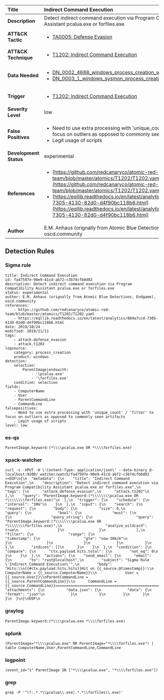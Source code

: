 | Title                    | Indirect Command Execution       |
|:-------------------------|:------------------|
| **Description**          | Detect indirect command execution via Program Compatibility Assistant pcalua.exe or forfiles.exe |
| **ATT&amp;CK Tactic**    |  <ul><li>[TA0005: Defense Evasion](https://attack.mitre.org/tactics/TA0005)</li></ul>  |
| **ATT&amp;CK Technique** | <ul><li>[T1202: Indirect Command Execution](https://attack.mitre.org/techniques/T1202)</li></ul>  |
| **Data Needed**          | <ul><li>[DN_0002_4688_windows_process_creation_with_commandline](../Data_Needed/DN_0002_4688_windows_process_creation_with_commandline.md)</li><li>[DN_0003_1_windows_sysmon_process_creation](../Data_Needed/DN_0003_1_windows_sysmon_process_creation.md)</li></ul>  |
| **Trigger**              | <ul><li>[T1202: Indirect Command Execution](../Triggers/T1202.md)</li></ul>  |
| **Severity Level**       | low |
| **False Positives**      | <ul><li>Need to use extra processing with 'unique_count' / 'filter' to focus on outliers as opposed to commonly seen artifacts</li><li>Legit usage of scripts</li></ul>  |
| **Development Status**   | experimental |
| **References**           | <ul><li>[https://github.com/redcanaryco/atomic-red-team/blob/master/atomics/T1202/T1202.yaml](https://github.com/redcanaryco/atomic-red-team/blob/master/atomics/T1202/T1202.yaml)</li><li>[https://eqllib.readthedocs.io/en/latest/analytics/884a7ccd-7305-4130-82d0-d4f90bc118b6.html](https://eqllib.readthedocs.io/en/latest/analytics/884a7ccd-7305-4130-82d0-d4f90bc118b6.html)</li></ul>  |
| **Author**               | E.M. Anhaus (orignally from Atomic Blue Detections, Endgame), oscd.community |


## Detection Rules

### Sigma rule

```
title: Indirect Command Execution
id: fa47597e-90e9-41cd-ab72-c3b74cfb0d02
description: Detect indirect command execution via Program Compatibility Assistant pcalua.exe or forfiles.exe
status: experimental
author: E.M. Anhaus (orignally from Atomic Blue Detections, Endgame), oscd.community
references:
    - https://github.com/redcanaryco/atomic-red-team/blob/master/atomics/T1202/T1202.yaml
    - https://eqllib.readthedocs.io/en/latest/analytics/884a7ccd-7305-4130-82d0-d4f90bc118b6.html
date: 2019/10/24
modified: 2019/11/11
tags:
    - attack.defense_evasion
    - attack.t1202
logsource:
    category: process_creation
    product: windows
detection:
    selection:
        ParentImage|endswith:
            - '\pcalua.exe'
            - '\forfiles.exe'
    condition: selection
fields:
    - ComputerName
    - User
    - ParentCommandLine
    - CommandLine
falsepositives:
    - Need to use extra processing with 'unique_count' / 'filter' to focus on outliers as opposed to commonly seen artifacts
    - Legit usage of scripts
level: low

```





### es-qs
    
```
ParentImage.keyword:(*\\\\pcalua.exe OR *\\\\forfiles.exe)
```


### xpack-watcher
    
```
curl -s -XPUT -H \'Content-Type: application/json\' --data-binary @- localhost:9200/_watcher/watch/fa47597e-90e9-41cd-ab72-c3b74cfb0d02 <<EOF\n{\n  "metadata": {\n    "title": "Indirect Command Execution",\n    "description": "Detect indirect command execution via Program Compatibility Assistant pcalua.exe or forfiles.exe",\n    "tags": [\n      "attack.defense_evasion",\n      "attack.t1202"\n    ],\n    "query": "ParentImage.keyword:(*\\\\\\\\pcalua.exe OR *\\\\\\\\forfiles.exe)"\n  },\n  "trigger": {\n    "schedule": {\n      "interval": "30m"\n    }\n  },\n  "input": {\n    "search": {\n      "request": {\n        "body": {\n          "size": 0,\n          "query": {\n            "bool": {\n              "must": [\n                {\n                  "query_string": {\n                    "query": "ParentImage.keyword:(*\\\\\\\\pcalua.exe OR *\\\\\\\\forfiles.exe)",\n                    "analyze_wildcard": true\n                  }\n                }\n              ],\n              "filter": {\n                "range": {\n                  "timestamp": {\n                    "gte": "now-30m/m"\n                  }\n                }\n              }\n            }\n          }\n        },\n        "indices": []\n      }\n    }\n  },\n  "condition": {\n    "compare": {\n      "ctx.payload.hits.total": {\n        "not_eq": 0\n      }\n    }\n  },\n  "actions": {\n    "send_email": {\n      "email": {\n        "to": "root@localhost",\n        "subject": "Sigma Rule \'Indirect Command Execution\'",\n        "body": "Hits:\\n{{#ctx.payload.hits.hits}}Hit on {{_source.@timestamp}}:\\n     ComputerName = {{_source.ComputerName}}\\n             User = {{_source.User}}\\nParentCommandLine = {{_source.ParentCommandLine}}\\n      CommandLine = {{_source.CommandLine}}================================================================================\\n{{/ctx.payload.hits.hits}}",\n        "attachments": {\n          "data.json": {\n            "data": {\n              "format": "json"\n            }\n          }\n        }\n      }\n    }\n  }\n}\nEOF\n
```


### graylog
    
```
ParentImage.keyword:(*\\\\pcalua.exe *\\\\forfiles.exe)
```


### splunk
    
```
(ParentImage="*\\\\pcalua.exe" OR ParentImage="*\\\\forfiles.exe") | table ComputerName,User,ParentCommandLine,CommandLine
```


### logpoint
    
```
(event_id="1" ParentImage IN ["*\\\\pcalua.exe", "*\\\\forfiles.exe"])
```


### grep
    
```
grep -P '^(?:.*.*\\pcalua\\.exe|.*.*\\forfiles\\.exe)'
```



